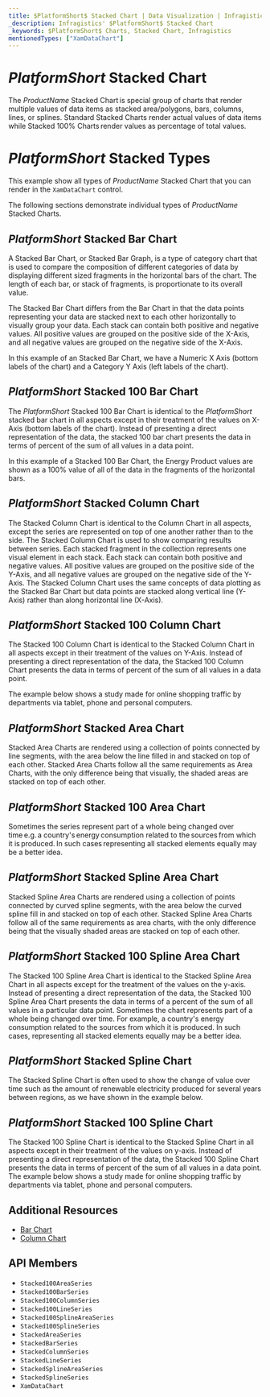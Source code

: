 ```yaml
---
title: $PlatformShort$ Stacked Chart | Data Visualization | Infragistics
_description: Infragistics' $PlatformShort$ Stacked Chart
_keywords: $PlatformShort$ Charts, Stacked Chart, Infragistics
mentionedTypes: ["XamDataChart"]
---
```

# $PlatformShort$ Stacked Chart

The $ProductName$ Stacked Chart is special group of charts that render multiple values of data items as stacked area/polygons, bars, columns, lines, or splines. Standard Stacked Charts render actual values of data items while Stacked 100% Charts render values as percentage of total values.


# $PlatformShort$ Stacked Types

This example show all types of $ProductName$ Stacked Chart that you can render in the `XamDataChart` control.

<code-view style="height: 600px"
           data-demos-base-url="{environment:dvDemosBaseUrl}"
           iframe-src="{environment:dvDemosBaseUrl}/charts/data-chart-stacked-series"
           alt="$PlatformShort$ Stacked Chart Types" >
</code-view>

<div class="divider--half"></div>

The following sections demonstrate individual types of $ProductName$ Stacked Charts.


## $PlatformShort$ Stacked Bar Chart

A Stacked Bar Chart, or Stacked Bar Graph, is a type of category chart that is used to compare the composition of different categories of data by displaying different sized fragments in the horizontal bars of the chart. The length of each bar, or stack of fragments, is proportionate to its overall value.

The Stacked Bar Chart differs from the Bar Chart in that the data points representing your data are stacked next to each other horizontally to visually group your data. Each stack can contain both positive and negative values. All positive values are grouped on the positive side of the X-Axis, and all negative values are grouped on the negative side of the X-Axis.

In this example of an Stacked Bar Chart, we have a Numeric X Axis (bottom labels of the chart) and a Category Y Axis (left labels of the chart).

<code-view style="height: 600px"
           data-demos-base-url="{environment:dvDemosBaseUrl}"
           iframe-src="{environment:dvDemosBaseUrl}/charts/data-chart-stacked-bar-chart"
           alt="$PlatformShort$ Stacked Bar Chart" >
</code-view>

<div class="divider--half"></div>

## $PlatformShort$ Stacked 100 Bar Chart

The $PlatformShort$ Stacked 100 Bar Chart is identical to the $PlatformShort$ stacked bar chart in all aspects except in their treatment of the values on X-Axis (bottom labels of the chart). Instead of presenting a direct representation of the data, the stacked 100 bar chart presents the data in terms of percent of the sum of all values in a data point.

In this example of a Stacked 100 Bar Chart, the Energy Product values are shown as a 100% value of all of the data in the fragments of the horizontal bars.

<code-view style="height: 600px"
           data-demos-base-url="{environment:dvDemosBaseUrl}"
           iframe-src="{environment:dvDemosBaseUrl}/charts/data-chart-stacked-100-bar-chart"
           alt="$PlatformShort$ Stacked 100 Bar Chart" >
</code-view>

<div class="divider--half"></div>


## $PlatformShort$ Stacked Column Chart

The Stacked Column Chart is identical to the Column Chart in all aspects, except the series are represented on top of one another rather than to the side. The Stacked Column Chart is used to show comparing results between series. Each stacked fragment in the collection represents one visual element in each stack. Each stack can contain both positive and negative values. All positive values are grouped on the positive side of the Y-Axis, and all negative values are grouped on the negative side of the Y-Axis. The Stacked Column Chart uses the same concepts of data plotting as the Stacked Bar Chart but data points are stacked along vertical line (Y-Axis) rather than along horizontal line (X-Axis).

<code-view style="height: 600px"
           data-demos-base-url="{environment:dvDemosBaseUrl}"
           iframe-src="{environment:dvDemosBaseUrl}/charts/data-chart-stacked-column-chart"
           alt="$PlatformShort$ Stacked Column Chart" >
</code-view>

<div class="divider--half"></div>

## $PlatformShort$ Stacked 100 Column Chart

The Stacked 100 Column Chart is identical to the Stacked Column Chart in all aspects except in their treatment of the values on Y-Axis. Instead of presenting a direct representation of the data, the Stacked 100 Column Chart presents the data in terms of percent of the sum of all values in a data point.

The example below shows a study made for online shopping traffic by departments via tablet, phone and personal computers.

<code-view style="height: 600px"
           data-demos-base-url="{environment:dvDemosBaseUrl}"
           iframe-src="{environment:dvDemosBaseUrl}/charts/data-chart-stacked-100-column-chart"
           alt="$PlatformShort$ Stacked 100 Column Chart" >
</code-view>

<div class="divider--half"></div>


## $PlatformShort$ Stacked Area Chart

Stacked Area Charts are rendered using a collection of points connected by line segments, with the area below the line filled in and stacked on top of each other. Stacked Area Charts follow all the same requirements as Area Charts, with the only difference being that visually, the shaded areas are stacked on top of each other.

<code-view style="height: 600px"
           data-demos-base-url="{environment:dvDemosBaseUrl}"
           iframe-src="{environment:dvDemosBaseUrl}/charts/data-chart-stacked-area-chart"
           alt="$PlatformShort$ Stacked Area Chart" >
</code-view>

<div class="divider--half"></div>


## $PlatformShort$ Stacked 100 Area Chart

Sometimes the series represent part of a whole being changed over time e.g. a country's energy consumption related to the sources from which it is produced. In such cases representing all stacked elements equally may be a better idea.

<code-view style="height: 600px"
           data-demos-base-url="{environment:dvDemosBaseUrl}"
           iframe-src="{environment:dvDemosBaseUrl}/charts/data-chart-stacked-100-area-chart"
           alt="$PlatformShort$ Stacked 100 Area Chart" >
</code-view>

<div class="divider--half"></div>


## $PlatformShort$ Stacked Spline Area Chart

Stacked Spline Area Charts are rendered using a collection of points connected by curved spline segments, with the area below the curved spline fill in and stacked on top of each other. Stacked Spline Area Charts follow all of the same requirements as area charts, with the only difference being that the visually shaded areas are stacked on top of each other.

<code-view style="height: 600px"
           data-demos-base-url="{environment:dvDemosBaseUrl}"
           iframe-src="{environment:dvDemosBaseUrl}/charts/data-chart-stacked-spline-area-chart"
           alt="$PlatformShort$ Stacked Spline Area Chart" >
</code-view>

<div class="divider--half"></div>


## $PlatformShort$ Stacked 100 Spline Area Chart

The Stacked 100 Spline Area Chart is identical to the Stacked Spline Area Chart in all aspects except for the treatment of the values on the y-axis. Instead of presenting a direct representation of the data, the Stacked 100 Spline Area Chart presents the data in terms of a percent of the sum of all values in a particular data point. Sometimes the chart represents part of a whole being changed over time. For example, a country's energy consumption related to the sources from which it is produced. In such cases, representing all stacked elements equally may be a better idea.

<code-view style="height: 600px"
           data-demos-base-url="{environment:dvDemosBaseUrl}"
           iframe-src="{environment:dvDemosBaseUrl}/charts/data-chart-stacked-100-spline-area-chart"
           alt="$PlatformShort$ Stacked 100 Spline Area Chart" >
</code-view>

<div class="divider--half"></div>

## $PlatformShort$ Stacked Spline Chart

The Stacked Spline Chart is often used to show the change of value over time such as the amount of renewable electricity produced for several years between regions, as we have shown in the example below.

<code-view style="height: 600px"
           data-demos-base-url="{environment:dvDemosBaseUrl}"
           iframe-src="{environment:dvDemosBaseUrl}/charts/data-chart-stacked-spline-chart"
           alt="$PlatformShort$ Stacked Spline Chart" >
</code-view>

<div class="divider--half"></div>


## $PlatformShort$ Stacked 100 Spline Chart

The Stacked 100 Spline Chart is identical to the Stacked Spline Chart in all aspects except in their treatment of the values on y-axis. Instead of presenting a direct representation of the data, the Stacked 100 Spline Chart presents the data in terms of percent of the sum of all values in a data point. The example below shows a study made for online shopping traffic by departments via tablet, phone and personal computers.

<code-view style="height: 600px"
           data-demos-base-url="{environment:dvDemosBaseUrl}"
           iframe-src="{environment:dvDemosBaseUrl}/charts/data-chart-stacked-100-spline-chart"
           alt="$PlatformShort$ Stacked 100 Spline Chart" >
</code-view>

<div class="divider--half"></div>

## Additional Resources
- [Bar Chart](bar-chart.md)
- [Column Chart](column-chart.md)

## API Members
- `Stacked100AreaSeries`
- `Stacked100BarSeries`
- `Stacked100ColumnSeries`
- `Stacked100LineSeries`
- `Stacked100SplineAreaSeries`
- `Stacked100SplineSeries`
- `StackedAreaSeries`
- `StackedBarSeries`
- `StackedColumnSeries`
- `StackedLineSeries`
- `StackedSplineAreaSeries`
- `StackedSplineSeries`
- `XamDataChart`
